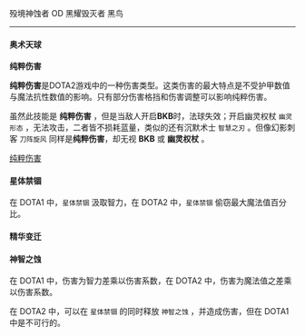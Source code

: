 殁境神蚀者	OD	黑耀毁灭者	黑鸟

---

#### 奥术天球

**纯粹伤害**

**纯粹伤害**是DOTA2游戏中的一种伤害类型。这类伤害的最大特点是不受护甲数值与魔法抗性数值的影响。只有部分伤害格挡和伤害调整可以影响纯粹伤害。

虽然此技能是 **纯粹伤害** ，但是当敌人开启**BKB**时，法球失效；开启幽灵权杖 `幽灵形态` ，无法攻击，二者皆不损耗蓝量，类似的还有沉默术士 `智慧之刃` 。但像幻影刺客 `刀阵旋风` 同样是**纯粹伤害**，却无视 **BKB** 或 **幽灵权杖** 。

[纯粹伤害](https://dota.huijiwiki.com/wiki/%E7%BA%AF%E7%B2%B9%E4%BC%A4%E5%AE%B3)



#### 星体禁锢

在 DOTA1 中，`星体禁锢` 汲取智力，在 DOTA2 中，`星体禁锢` 偷窃最大魔法值百分比。



#### 精华变迁



#### 神智之蚀

在 DOTA1 中，伤害为智力差乘以伤害系数，在 DOTA2 中，伤害为魔法值之差乘以伤害系数。

在 DOTA2 中，可以在 `星体禁锢` 的同时释放 `神智之蚀` ，并造成伤害，但在 DOTA1 中是不可行的。


